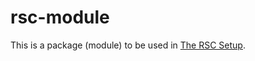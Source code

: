 # rsc-module

This is a package (module) to be used in [The RSC Setup](https://github.com/roggc/rsc).

